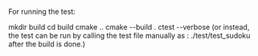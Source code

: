 For running the test:

mkdir build
cd build
cmake ..
cmake --build .
ctest --verbose
(or instead, the test can be run by calling the test file manually as : ./test/test_sudoku after the build is done.)
